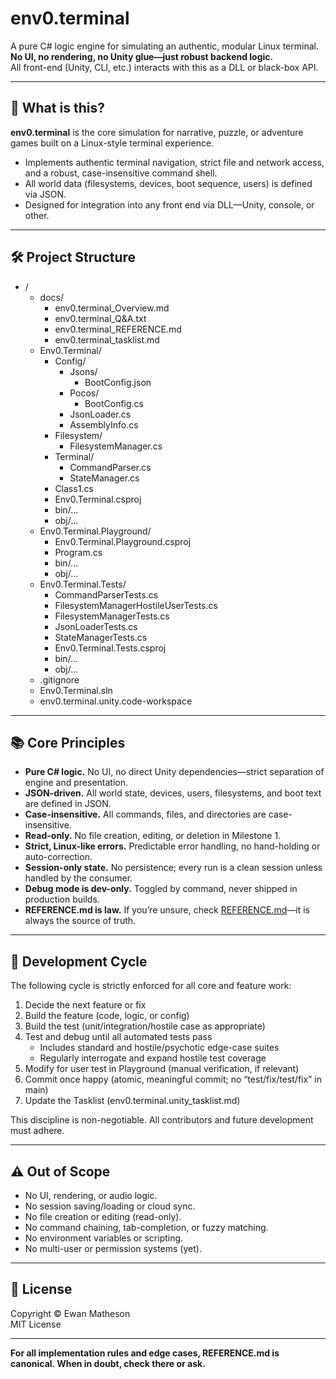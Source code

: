 # env0.terminal

A pure C# logic engine for simulating an authentic, modular Linux terminal.  
**No UI, no rendering, no Unity glue—just robust backend logic.**  
All front-end (Unity, CLI, etc.) interacts with this as a DLL or black-box API.

---

## 🚩 What is this?

**env0.terminal** is the core simulation for narrative, puzzle, or adventure games built on a Linux-style terminal experience.

- Implements authentic terminal navigation, strict file and network access, and a robust, case-insensitive command shell.
- All world data (filesystems, devices, boot sequence, users) is defined via JSON.
- Designed for integration into any front end via DLL—Unity, console, or other.

---

## 🛠️ Project Structure

- /
    - docs/
        - env0.terminal_Overview.md
        - env0.terminal_Q&A.txt
        - env0.terminal_REFERENCE.md
        - env0.terminal_tasklist.md
    - Env0.Terminal/
        - Config/
            - Jsons/
                - BootConfig.json
            - Pocos/
                - BootConfig.cs
            - JsonLoader.cs
            - AssemblyInfo.cs
        - Filesystem/
            - FilesystemManager.cs
        - Terminal/
            - CommandParser.cs
            - StateManager.cs
        - Class1.cs
        - Env0.Terminal.csproj
        - bin/...
        - obj/...
    - Env0.Terminal.Playground/
        - Env0.Terminal.Playground.csproj
        - Program.cs
        - bin/...
        - obj/...
    - Env0.Terminal.Tests/
        - CommandParserTests.cs
        - FilesystemManagerHostileUserTests.cs
        - FilesystemManagerTests.cs
        - JsonLoaderTests.cs
        - StateManagerTests.cs
        - Env0.Terminal.Tests.csproj
        - bin/...
        - obj/...
    - .gitignore
    - Env0.Terminal.sln
    - env0.terminal.unity.code-workspace

---

## 📚 Core Principles

- **Pure C# logic.** No UI, no direct Unity dependencies—strict separation of engine and presentation.
- **JSON-driven.** All world state, devices, users, filesystems, and boot text are defined in JSON.
- **Case-insensitive.** All commands, files, and directories are case-insensitive.
- **Read-only.** No file creation, editing, or deletion in Milestone 1.
- **Strict, Linux-like errors.** Predictable error handling, no hand-holding or auto-correction.
- **Session-only state.** No persistence; every run is a clean session unless handled by the consumer.
- **Debug mode is dev-only.** Toggled by command, never shipped in production builds.
- **REFERENCE.md is law.** If you’re unsure, check [REFERENCE.md](./docs/env0.terminal.unity_REFERENCE.md)—it is always the source of truth.

---

## 📝 Development Cycle

The following cycle is strictly enforced for all core and feature work:
1. Decide the next feature or fix
2. Build the feature (code, logic, or config)
3. Build the test (unit/integration/hostile case as appropriate)
4. Test and debug until all automated tests pass
    - Includes standard and hostile/psychotic edge-case suites
    - Regularly interrogate and expand hostile test coverage
5. Modify for user test in Playground (manual verification, if relevant)
6. Commit once happy (atomic, meaningful commit; no “test/fix/test/fix” in main)
7. Update the Tasklist (env0.terminal.unity_tasklist.md)

This discipline is non-negotiable. All contributors and future development must adhere.

---

## ⚠️ Out of Scope

- No UI, rendering, or audio logic.
- No session saving/loading or cloud sync.
- No file creation or editing (read-only).
- No command chaining, tab-completion, or fuzzy matching.
- No environment variables or scripting.
- No multi-user or permission systems (yet).

---

## 📄 License

Copyright © Ewan Matheson  
MIT License

---

**For all implementation rules and edge cases, REFERENCE.md is canonical. When in doubt, check there or ask.**
